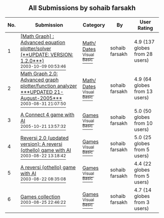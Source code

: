 ﻿<div align="center">

## All Submissions by sohaib farsakh

</div>

No.  | Submission | Category | By   | User Rating
---- | ---------- | -------- | ---- | -----------
1 | [\[Math Graph\] : Advanced equation plotter/solver \(\*\*UPDATE: VERSION: 1\.2\.0\*\*\*\)<br /><sup>2003-10-09 00:53:46</sup>](https://github.com/Planet-Source-Code/sohaib-farsakh-math-graph-advanced-equation-plotter-solver-update-version-1-2-0__1-54955) | [Math/ Dates<br /><sup>Visual Basic</sup>](../ByCategory/math-dates__1-37.md) | sohaib farsakh | 4.9 (137 globes from 28 users)
2 | [Math Graph 2\.0: Advanced graph plotter/function analyzer \*\*\*UPDATED  21\-August\-2005\*\*\*<br /><sup>2003-08-31 21:07:50</sup>](https://github.com/Planet-Source-Code/sohaib-farsakh-math-graph-2-0-advanced-graph-plotter-function-analyzer-updated-21-august-2__1-62256) | [Math/ Dates<br /><sup>Visual Basic</sup>](../ByCategory/math-dates__1-37.md) | sohaib farsakh | 4.9 (64 globes from 13 users)
3 | [A Connect 4 game with AI<br /><sup>2005-10-21 13:57:32</sup>](https://github.com/Planet-Source-Code/sohaib-farsakh-a-connect-4-game-with-ai__1-66558) | [Games<br /><sup>Visual Basic</sup>](../ByCategory/games__1-38.md) | sohaib farsakh | 5.0 (50 globes from 10 users)
4 | [Reversi 2\.0 \(updated version\): A reversi \(othello\) game with AI<br /><sup>2003-08-22 13:18:42</sup>](https://github.com/Planet-Source-Code/sohaib-farsakh-reversi-2-0-updated-version-a-reversi-othello-game-with-ai__1-58711) | [Games<br /><sup>Visual Basic</sup>](../ByCategory/games__1-38.md) | sohaib farsakh | 5.0 (25 globes from 5 users)
5 | [A reversi \(othello\) game with AI<br /><sup>2003-08-22 08:35:08</sup>](https://github.com/Planet-Source-Code/sohaib-farsakh-a-reversi-othello-game-with-ai__1-55558) | [Games<br /><sup>Visual Basic</sup>](../ByCategory/games__1-38.md) | sohaib farsakh | 4.4 (22 globes from 5 users)
6 | [Games collection<br /><sup>2003-08-25 22:46:22</sup>](https://github.com/Planet-Source-Code/sohaib-farsakh-games-collection__1-53309) | [Games<br /><sup>Visual Basic</sup>](../ByCategory/games__1-38.md) | sohaib farsakh | 4.7 (14 globes from 3 users)
